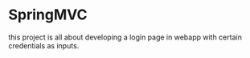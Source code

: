 # SpringMVC

this project is all about developing a login page in webapp with certain credentials as inputs.
